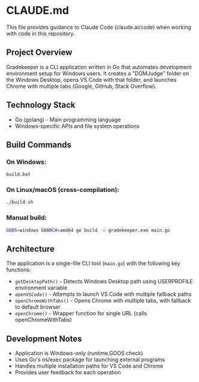 # CLAUDE.md

This file provides guidance to Claude Code (claude.ai/code) when working with code in this repository.

## Project Overview

Gradekeeper is a CLI application written in Go that automates development environment setup for Windows users. It creates a "DOMJudge" folder on the Windows Desktop, opens VS Code with that folder, and launches Chrome with multiple tabs (Google, GitHub, Stack Overflow).

## Technology Stack

- Go (golang) - Main programming language
- Windows-specific APIs and file system operations

## Build Commands

### On Windows:
```bash
build.bat
```

### On Linux/macOS (cross-compilation):
```bash
./build.sh
```

### Manual build:
```bash
GOOS=windows GOARCH=amd64 go build -o gradekeeper.exe main.go
```

## Architecture

The application is a single-file CLI tool (`main.go`) with the following key functions:

- `getDesktopPath()` - Detects Windows Desktop path using USERPROFILE environment variable
- `openVSCode()` - Attempts to launch VS Code with multiple fallback paths
- `openChromeWithTabs()` - Opens Chrome with multiple tabs, with fallback to default browser
- `openChrome()` - Wrapper function for single URL (calls openChromeWithTabs)

## Development Notes

- Application is Windows-only (runtime.GOOS check)
- Uses Go's os/exec package for launching external programs
- Handles multiple installation paths for VS Code and Chrome
- Provides user feedback for each operation